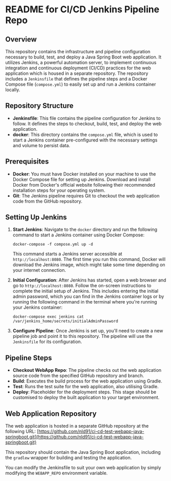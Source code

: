 # README for CI/CD Jenkins Pipeline Repo

## Overview

This repository contains the infrastructure and pipeline configuration necessary to build, test, and deploy a Java Spring Boot web application. It utilizes Jenkins, a powerful automation server, to implement continuous integration and continuous deployment (CI/CD) practices for the web application which is housed in a separate repository. The repository includes a `Jenkinsfile` that defines the pipeline steps and a Docker Compose file (`compose.yml`) to easily set up and run a Jenkins container locally.

## Repository Structure

-   **Jenkinsfile**: This file contains the pipeline configuration for Jenkins to follow. It defines the steps to checkout, build, test, and deploy the web application.
-   **docker**: This directory contains the `compose.yml` file, which is used to start a Jenkins container pre-configured with the necessary settings and volume to persist data.

## Prerequisites

-   **Docker**: You must have Docker installed on your machine to use the Docker Compose file for setting up Jenkins. Download and install Docker from Docker's official website following their recommended installation steps for your operating system.
-   **Git**: The Jenkins pipeline requires Git to checkout the web application code from the GitHub repository.

## Setting Up Jenkins

1.  **Start Jenkins**: Navigate to the `docker` directory and run the following command to start a Jenkins container using Docker Compose:   
    
    ```docker-compose -f compose.yml up -d```
    
	This command starts a Jenkins server accessible at `http://localhost:8080`. The first time you run this command, Docker will download the Jenkins image, which might take some time depending on your internet connection.
    
2.  **Initial Configuration**: After Jenkins has started, open a web browser and go to `http://localhost:8080`. Follow the on-screen instructions to complete the initial setup of Jenkins. This includes entering the initial admin password, which you can find in the Jenkins container logs or by running the following command in the terminal where you're running your Jenkins container:

	`docker-compose exec jenkins cat /var/jenkins_home/secrets/initialAdminPassword`
    
3.  **Configure Pipeline**: Once Jenkins is set up, you'll need to create a new pipeline job and point it to this repository. The pipeline will use the `Jenkinsfile` for its configuration.
    

## Pipeline Steps

-   **Checkout WebApp Repo**: The pipeline checks out the web application source code from the specified GitHub repository and branch.
-   **Build**: Executes the build process for the web application using Gradle.
-   **Test**: Runs the test suite for the web application, also utilising Gradle.
-   **Deploy**: Placeholder for the deployment steps. This stage should be customised to deploy the built application to your target environment.

## Web Application Repository

The web application is hosted in a separate GitHub repository at the following URL: [https://github.com/nld91/ci-cd-test-webapp-java-springboot.git](https://github.com/nld91/ci-cd-test-webapp-java-springboot.git)

This repository should contain the Java Spring Boot application, including the `gradlew` wrapper for building and testing the application.

You can modify the Jenkinsfile to suit your own web application by simply modifying the `WEBAPP_REPO` environment variable.